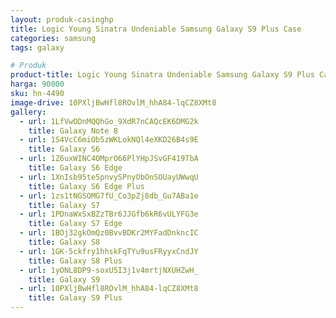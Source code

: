 ```yaml
---
layout: produk-casinghp
title: Logic Young Sinatra Undeniable Samsung Galaxy S9 Plus Case
categories: samsung
tags: galaxy

# Produk
product-title: Logic Young Sinatra Undeniable Samsung Galaxy S9 Plus Case
harga: 90000
sku: hn-4490
image-drive: 10PXljBwHfl8ROvlM_hhA84-lqCZ8XMt8
gallery:
  - url: 1LfVwODnMQQhGo_9XdR7nCAQcEK6DMG2k
    title: Galaxy Note 8
  - url: 1S4VcC6miOb5zWKLokNQl4eXKD26B4s9E
    title: Galaxy S6
  - url: 1Z6uxWINC4OMprO66PlYHpJSvGF419TbA
    title: Galaxy S6 Edge
  - url: 1XnIsb95te5pnvySPnyObOnSOUayUWwqU
    title: Galaxy S6 Edge Plus
  - url: 1zs1tNGSOMG7fU_Co3pZj8db_Gu7ABa1e
    title: Galaxy S7
  - url: 1PDnaWxSxBZzTBr6JJGfb6kR6vULYFG3e
    title: Galaxy S7 Edge
  - url: 1BOj32gkOmQz0BvvBDKr2MYFadDnkncIC
    title: Galaxy S8
  - url: 1GK-5ckfry1hhskFqTYu9usFRyyxCndJY
    title: Galaxy S8 Plus
  - url: 1yONL8DP9-soxU5I3j1v4mrtjNXUHZwH_
    title: Galaxy S9
  - url: 10PXljBwHfl8ROvlM_hhA84-lqCZ8XMt8
    title: Galaxy S9 Plus
---
```

